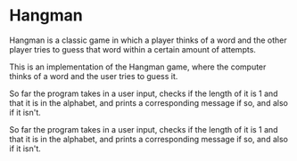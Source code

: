 # Hangman
Hangman is a classic game in which a player thinks of a word and the other player tries to guess that word within a certain amount of attempts.

This is an implementation of the Hangman game, where the computer thinks of a word and the user tries to guess it. 

So far the program takes in a user input, checks if the length of it is 1 and that it is in the alphabet, and prints a corresponding message if so, and also if it isn't.

So far the program takes in a user input, checks if the length of it is 1 and that it is in the alphabet, and prints a corresponding message if so, and also if it isn't.